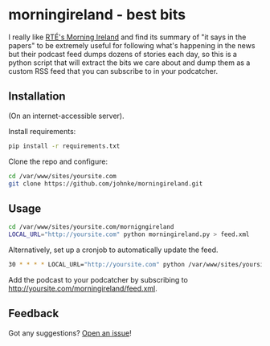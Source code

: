 # morningireland - best bits

I really like [RTÉ's Morning Ireland](https://www.rte.ie/radio/radio1/morning-ireland/) and find its summary of "it says in the papers" to be extremely useful for following what's happening in the news but their podcast feed dumps dozens of stories each day, so this is a python script that will extract the bits we care about and dump them as a custom RSS feed that you can subscribe to in your podcatcher.

## Installation

(On an internet-accessible server).

Install requirements:

```bash
pip install -r requirements.txt
```

Clone the repo and configure:

```bash
cd /var/www/sites/yoursite.com
git clone https://github.com/johnke/morningireland.git
```

## Usage

```bash
cd /var/www/sites/yoursite.com/mornigngireland
LOCAL_URL="http://yoursite.com" python morningireland.py > feed.xml
```

Alternatively, set up a cronjob to automatically update the feed.

```bash
30 * * * * LOCAL_URL="http://yoursite.com" python /var/www/sites/yoursite.com/mornigngireland/morningireland.py > /var/www/sites/yoursite.com/mornigngireland/feed.xml
```

Add the podcast to your podcatcher by subscribing to <http://yoursite.com/morningireland/feed.xml>.

## Feedback

Got any suggestions? [Open an issue](https://github.com/johnke/morningireland/issues)!
